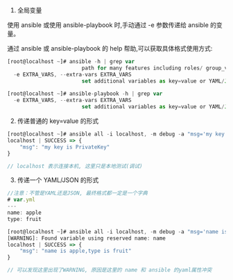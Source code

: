 1. 全局变量

使用 ansible 或使用 ansible-playbook 时,手动通过 -e 参数传递给 ansible 的变量。



通过 ansible 或 ansible-playbook 的 help 帮助,可以获取具体格式使用方式: 

```javascript
[root@localhost ~]# ansible -h | grep var
                        path for many features including roles/ group_vars/
  -e EXTRA_VARS, --extra-vars EXTRA_VARS
                        set additional variables as key=value or YAML/JSON, if
                        
[root@localhost ~]# ansible-playbook -h | grep var
  -e EXTRA_VARS, --extra-vars EXTRA_VARS
                        set additional variables as key=value or YAML/JSON, if                        
```





2. 传递普通的 key=value 的形式

```javascript
[root@localhost ~]# ansible all -i localhost, -m debug -a "msg='my key is {{key}}'" -e "key=PrivateKey"
localhost | SUCCESS => {
    "msg": "my key is PrivateKey"
}

// localhost 表示连接本机, 这里只是本地测试(调试)
```





3. 传递一个 YAML/JSON 的形式

```javascript
//注意：不管是YAML还是JSON, 最终格式都一定是一个字典
# var.yml
---
name: apple
type: fruit
```



```javascript
[root@localhost ~]# ansible all -i localhost, -m debug -a "msg='name is {{name}},type is {{type}}'" -e @var.yml
[WARNING]: Found variable using reserved name: name
localhost | SUCCESS => {
    "msg": "name is apple,type is fruit"
}

// 可以发现这里出现了WARNING, 原因是这里的 name 和 ansible 的yaml属性冲突

```

